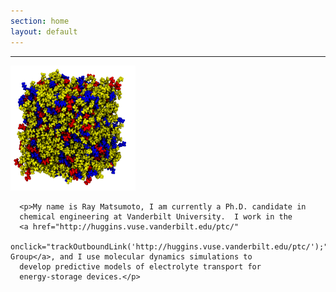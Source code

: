 ```yaml
---
section: home
layout: default
---
```


<div class="home">
 <hr />
 <div "padding-left: 60px; padding-right: 60px;  margin: 25px">
  <img src="/images/website-image.png" alt="Ray Matsumoto" class="float: left" width="200" height="200" />

   <div class="entry-summary">

      <p>My name is Ray Matsumoto, I am currently a Ph.D. candidate in
      chemical engineering at Vanderbilt University.  I work in the
      <a href="http://huggins.vuse.vanderbilt.edu/ptc/"
      onclick="trackOutboundLink('http://huggins.vuse.vanderbilt.edu/ptc/');">Cummings Group</a>, and I use molecular dynamics simulations to
      develop predictive models of electrolyte transport for
      energy-storage devices.</p>

  </div>
 </div>
</div>
